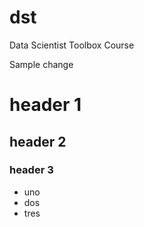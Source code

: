 dst
===

Data Scientist Toolbox Course

Sample change 

# header 1

## header 2

### header 3

* uno
* dos
* tres